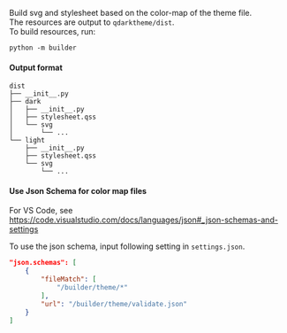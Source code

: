 Build svg and stylesheet based on the color-map of the theme file.  
The resources are output to `qdarktheme/dist`.  
To build resources, run:

```Plaintext
python -m builder
```

#### Output format

```Plaintext
dist
├── __init__.py
├── dark
│   ├── __init__.py
│   ├── stylesheet.qss
│   └── svg
│       └── ...
└── light
    ├── __init__.py
    ├── stylesheet.qss
    └── svg
        └── ...
```

#### Use Json Schema for color map files

For VS Code, see https://code.visualstudio.com/docs/languages/json#_json-schemas-and-settings

To use the json schema, input following setting in `settings.json`.

```Json
"json.schemas": [
    {
        "fileMatch": [
            "/builder/theme/*"
        ],
        "url": "/builder/theme/validate.json"
    }
]
```